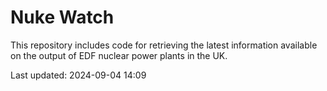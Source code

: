 # Nuke Watch

This repository includes code for retrieving the latest information available on the output of EDF nuclear power plants in the UK.

Last updated: 2024-09-04 14:09